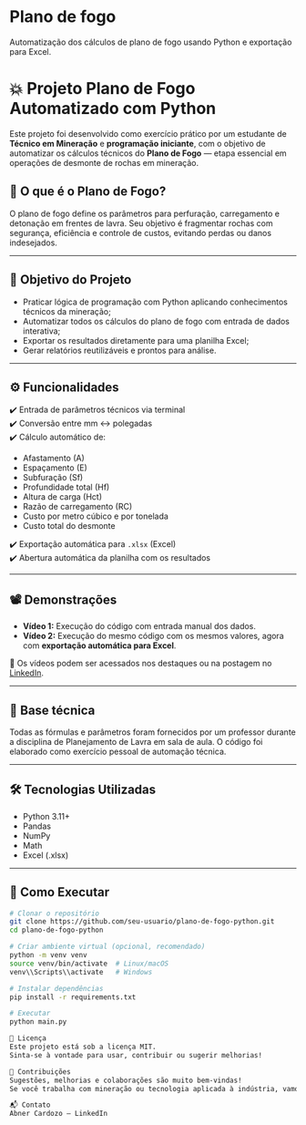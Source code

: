 # Plano de fogo
Automatização dos cálculos de plano de fogo usando Python e exportação para Excel.
# 💥 Projeto Plano de Fogo Automatizado com Python

Este projeto foi desenvolvido como exercício prático por um estudante de **Técnico em Mineração** e **programação iniciante**, com o objetivo de automatizar os cálculos técnicos do **Plano de Fogo** — etapa essencial em operações de desmonte de rochas em mineração.

## 📌 O que é o Plano de Fogo?

O plano de fogo define os parâmetros para perfuração, carregamento e detonação em frentes de lavra. Seu objetivo é fragmentar rochas com segurança, eficiência e controle de custos, evitando perdas ou danos indesejados.

---

## 🎯 Objetivo do Projeto

- Praticar lógica de programação com Python aplicando conhecimentos técnicos da mineração;
- Automatizar todos os cálculos do plano de fogo com entrada de dados interativa;
- Exportar os resultados diretamente para uma planilha Excel;
- Gerar relatórios reutilizáveis e prontos para análise.

---

## ⚙️ Funcionalidades

✔️ Entrada de parâmetros técnicos via terminal  
✔️ Conversão entre mm ↔ polegadas  
✔️ Cálculo automático de:
- Afastamento (A)
- Espaçamento (E)
- Subfuração (Sf)
- Profundidade total (Hf)
- Altura de carga (Hct)
- Razão de carregamento (RC)
- Custo por metro cúbico e por tonelada
- Custo total do desmonte

✔️ Exportação automática para `.xlsx` (Excel)  
✔️ Abertura automática da planilha com os resultados  

---

## 📽️ Demonstrações

- **Vídeo 1:** Execução do código com entrada manual dos dados.  
- **Vídeo 2:** Execução do mesmo código com os mesmos valores, agora com **exportação automática para Excel**.

📌 Os vídeos podem ser acessados nos destaques ou na postagem no [LinkedIn](https://www.linkedin.com/posts/abner-cardozo-176170281_python-mineraaexaeto-engenhariademinas-activity-7328228812045860864-RJa7?utm_source=share&utm_medium=member_desktop&rcm=ACoAAESLk-oBPdcFHgCJuCOm12t_sH1pBnyqGuM).

---

## 🧠 Base técnica

Todas as fórmulas e parâmetros foram fornecidos por um professor durante a disciplina de Planejamento de Lavra em sala de aula. O código foi elaborado como exercício pessoal de automação técnica.

---

## 🛠️ Tecnologias Utilizadas

- Python 3.11+
- Pandas
- NumPy
- Math
- Excel (.xlsx)

---

## 🚀 Como Executar

```bash
# Clonar o repositório
git clone https://github.com/seu-usuario/plano-de-fogo-python.git
cd plano-de-fogo-python

# Criar ambiente virtual (opcional, recomendado)
python -m venv venv
source venv/bin/activate  # Linux/macOS
venv\\Scripts\\activate   # Windows

# Instalar dependências
pip install -r requirements.txt

# Executar
python main.py

📄 Licença
Este projeto está sob a licença MIT.
Sinta-se à vontade para usar, contribuir ou sugerir melhorias!

🤝 Contribuições
Sugestões, melhorias e colaborações são muito bem-vindas!
Se você trabalha com mineração ou tecnologia aplicada à indústria, vamos conversar.

📬 Contato
Abner Cardozo – LinkedIn

